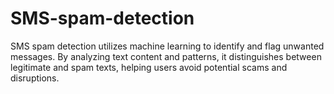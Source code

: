 # SMS-spam-detection
SMS spam detection utilizes machine learning to identify and flag unwanted messages. By analyzing text content and patterns, it distinguishes between legitimate and spam texts, helping users avoid potential scams and disruptions.
